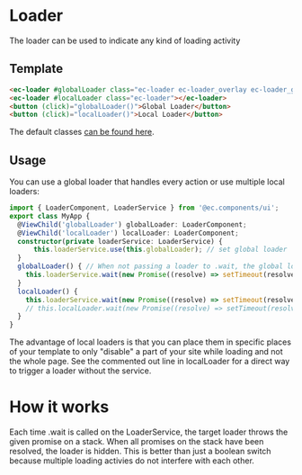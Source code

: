 # Loader

The loader can be used to indicate any kind of loading activity

## Template

```html
<ec-loader #globalLoader class="ec-loader ec-loader_overlay ec-loader_global"></ec-loader>
<ec-loader #localLoader class="ec-loader"></ec-loader>
<button (click)="globalLoader()">Global Loader</button>
<button (click)="localLoader()">Local Loader</button>
```

The default classes [can be found here](https://github.com/entrecode/ec.components/blob/master/packages/style/loader/ec-loader.scss).

## Usage

You can use a global loader that handles every action or use multiple local loaders:

```ts
import { LoaderComponent, LoaderService } from '@ec.components/ui';
export class MyApp {
  @ViewChild('globalLoader') globalLoader: LoaderComponent;
  @ViewChild('localLoader') localLoader: LoaderComponent;
  constructor(private loaderService: LoaderService) {
      this.loaderService.use(this.globalLoader); // set global loader
  }
  globalLoader() { // When not passing a loader to .wait, the global loader (set by .use) is used.
    this.loaderService.wait(new Promise((resolve) => setTimeout(resolve, 2000)));
  }
  localLoader() {
    this.loaderService.wait(new Promise((resolve) => setTimeout(resolve, 2000)), this.localLoader);
    // this.localLoader.wait(new Promise((resolve) => setTimeout(resolve, 2000))); // alternative way
  }
}
```

The advantage of local loaders is that you can place them in specific places of your template to only "disable" a part of your site while loading and not the whole page.
See the commented out line in localLoader for a direct way to trigger a loader without the service.

# How it works

Each time .wait is called on the LoaderService, the target loader throws the given promise on a stack. When all promises on the stack have been resolved, the loader is hidden. This is better than just a boolean switch because multiple loading activies do not interfere with each other.